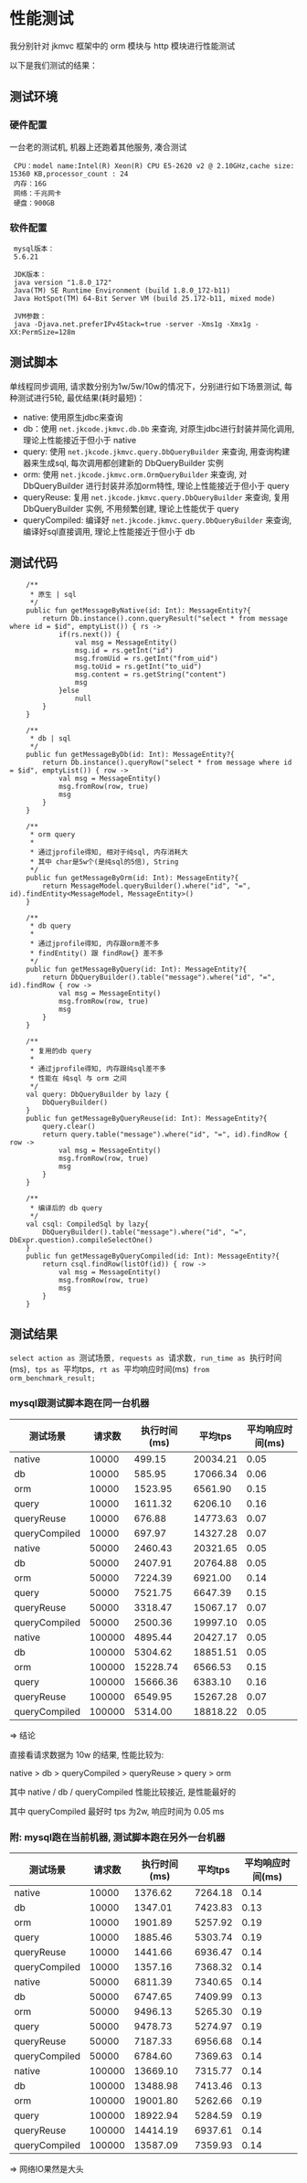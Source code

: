 # 性能测试

我分别针对 jkmvc 框架中的 orm 模块与 http 模块进行性能测试

以下是我们测试的结果：

## 测试环境

### 硬件配置

一台老的测试机, 机器上还跑着其他服务, 凑合测试

     CPU：model name:Intel(R) Xeon(R) CPU E5-2620 v2 @ 2.10GHz,cache size: 15360 KB,processor_count : 24
     内存：16G
     网络：千兆网卡
     硬盘：900GB

### 软件配置

     mysql版本：
     5.6.21

     JDK版本：
     java version "1.8.0_172"
     Java(TM) SE Runtime Environment (build 1.8.0_172-b11)
     Java HotSpot(TM) 64-Bit Server VM (build 25.172-b11, mixed mode)

     JVM参数：
     java -Djava.net.preferIPv4Stack=true -server -Xms1g -Xmx1g -XX:PermSize=128m

## 测试脚本

单线程同步调用, 请求数分别为1w/5w/10w的情况下，分别进行如下场景测试, 每种测试进行5轮, 最优结果(耗时最短)：
  - native: 使用原生jdbc来查询
  - db：使用 `net.jkcode.jkmvc.db.Db` 来查询, 对原生jdbc进行封装并简化调用, 理论上性能接近于但小于 native
  - query: 使用 `net.jkcode.jkmvc.query.DbQueryBuilder` 来查询, 用查询构建器来生成sql, 每次调用都创建新的 DbQueryBuilder 实例
  - orm: 使用 `net.jkcode.jkmvc.orm.OrmQueryBuilder` 来查询, 对 DbQueryBuilder 进行封装并添加orm特性, 理论上性能接近于但小于 query
  - queryReuse: 复用 `net.jkcode.jkmvc.query.DbQueryBuilder` 来查询, 复用 DbQueryBuilder 实例, 不用频繁创建, 理论上性能优于 query
  - queryCompiled: 编译好 `net.jkcode.jkmvc.query.DbQueryBuilder` 来查询, 编译好sql直接调用, 理论上性能接近于但小于 db

## 测试代码

```
    /**
     * 原生 | sql
     */
    public fun getMessageByNative(id: Int): MessageEntity?{
        return Db.instance().conn.queryResult("select * from message where id = $id", emptyList()) { rs ->
            if(rs.next()) {
                val msg = MessageEntity()
                msg.id = rs.getInt("id")
                msg.fromUid = rs.getInt("from_uid")
                msg.toUid = rs.getInt("to_uid")
                msg.content = rs.getString("content")
                msg
            }else
                null
        }
    }

    /**
     * db | sql
     */
    public fun getMessageByDb(id: Int): MessageEntity?{
        return Db.instance().queryRow("select * from message where id = $id", emptyList()) { row ->
            val msg = MessageEntity()
            msg.fromRow(row, true)
            msg
        }
    }

    /**
     * orm query
     *
     * 通过jprofile得知, 相对于纯sql, 内存消耗大
     * 其中 char是5w个(是纯sql的5倍), String
     */
    public fun getMessageByOrm(id: Int): MessageEntity?{
        return MessageModel.queryBuilder().where("id", "=", id).findEntity<MessageModel, MessageEntity>()
    }

    /**
     * db query
     *
     * 通过jprofile得知, 内存跟orm差不多
     * findEntity() 跟 findRow{} 差不多
     */
    public fun getMessageByQuery(id: Int): MessageEntity?{
        return DbQueryBuilder().table("message").where("id", "=", id).findRow { row ->
            val msg = MessageEntity()
            msg.fromRow(row, true)
            msg
        }
    }

    /**
     * 复用的db query
     *
     * 通过jprofile得知, 内存跟纯sql差不多
     * 性能在 纯sql 与 orm 之间
     */
    val query: DbQueryBuilder by lazy {
        DbQueryBuilder()
    }
    public fun getMessageByQueryReuse(id: Int): MessageEntity?{
        query.clear()
        return query.table("message").where("id", "=", id).findRow { row ->
            val msg = MessageEntity()
            msg.fromRow(row, true)
            msg
        }
    }

    /**
     * 编译后的 db query
     */
    val csql: CompiledSql by lazy{
        DbQueryBuilder().table("message").where("id", "=", DbExpr.question).compileSelectOne()
    }
    public fun getMessageByQueryCompiled(id: Int): MessageEntity?{
        return csql.findRow(listOf(id)) { row ->
            val msg = MessageEntity()
            msg.fromRow(row, true)
            msg
        }
    }
```

## 测试结果

`select action as `测试场景`, requests as `请求数`, run_time as `执行时间(ms)`, tps as `平均tps`, rt as `平均响应时间(ms)` from orm_benchmark_result;`

### mysql跟测试脚本跑在同一台机器

| 测试场景      | 请求数    | 执行时间(ms)     | 平均tps   | 平均响应时间(ms)       |
|---------------|-----------|------------------|-----------|------------------------|
| native        |     10000 |           499.15 |  20034.21 |                   0.05 |
| db            |     10000 |           585.95 |  17066.34 |                   0.06 |
| orm           |     10000 |          1523.95 |   6561.90 |                   0.15 |
| query         |     10000 |          1611.32 |   6206.10 |                   0.16 |
| queryReuse    |     10000 |           676.88 |  14773.63 |                   0.07 |
| queryCompiled |     10000 |           697.97 |  14327.28 |                   0.07 |
| native        |     50000 |          2460.43 |  20321.65 |                   0.05 |
| db            |     50000 |          2407.91 |  20764.88 |                   0.05 |
| orm           |     50000 |          7224.39 |   6921.00 |                   0.14 |
| query         |     50000 |          7521.75 |   6647.39 |                   0.15 |
| queryReuse    |     50000 |          3318.47 |  15067.17 |                   0.07 |
| queryCompiled |     50000 |          2500.36 |  19997.10 |                   0.05 |
| native        |    100000 |          4895.44 |  20427.17 |                   0.05 |
| db            |    100000 |          5304.62 |  18851.51 |                   0.05 |
| orm           |    100000 |         15228.74 |   6566.53 |                   0.15 |
| query         |    100000 |         15666.36 |   6383.10 |                   0.16 |
| queryReuse    |    100000 |          6549.95 |  15267.28 |                   0.07 |
| queryCompiled |    100000 |          5314.00 |  18818.22 |                   0.05 |

=> 结论

直接看请求数据为 10w 的结果, 性能比较为:

native > db > queryCompiled > queryReuse > query > orm

其中 native / db / queryCompiled 性能比较接近, 是性能最好的

其中 queryCompiled 最好时 tps 为2w, 响应时间为 0.05 ms

### 附: mysql跑在当前机器, 测试脚本跑在另外一台机器

| 测试场景      | 请求数    | 执行时间(ms)     | 平均tps   | 平均响应时间(ms)       |
|---------------|-----------|------------------|-----------|------------------------|
| native        |     10000 |          1376.62 |   7264.18 |                   0.14 |
| db            |     10000 |          1347.01 |   7423.83 |                   0.13 |
| orm           |     10000 |          1901.89 |   5257.92 |                   0.19 |
| query         |     10000 |          1885.46 |   5303.74 |                   0.19 |
| queryReuse    |     10000 |          1441.66 |   6936.47 |                   0.14 |
| queryCompiled |     10000 |          1357.16 |   7368.32 |                   0.14 |
| native        |     50000 |          6811.39 |   7340.65 |                   0.14 |
| db            |     50000 |          6747.65 |   7409.99 |                   0.13 |
| orm           |     50000 |          9496.13 |   5265.30 |                   0.19 |
| query         |     50000 |          9478.73 |   5274.97 |                   0.19 |
| queryReuse    |     50000 |          7187.33 |   6956.68 |                   0.14 |
| queryCompiled |     50000 |          6784.60 |   7369.63 |                   0.14 |
| native        |    100000 |         13669.10 |   7315.77 |                   0.14 |
| db            |    100000 |         13488.98 |   7413.46 |                   0.13 |
| orm           |    100000 |         19001.80 |   5262.66 |                   0.19 |
| query         |    100000 |         18922.94 |   5284.59 |                   0.19 |
| queryReuse    |    100000 |         14414.19 |   6937.61 |                   0.14 |
| queryCompiled |    100000 |         13587.09 |   7359.93 |                   0.14 |

=> 网络IO果然是大头
